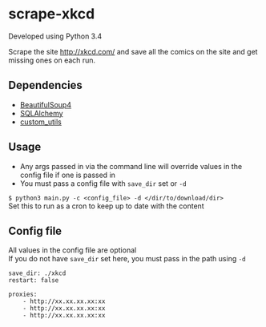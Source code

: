 # scrape-xkcd

Developed using Python 3.4

Scrape the site http://xkcd.com/ and save all the comics on the site and get missing ones on each run.

## Dependencies
- [BeautifulSoup4](https://pypi.python.org/pypi/beautifulsoup4)
- [SQLAlchemy](https://pypi.python.org/pypi/SQLAlchemy)
- [custom_utils](https://github.com/xtream1101/custom-utils)

## Usage
- Any args passed in via the command line will override values in the config file if one is passed in
- You must pass a config file with `save_dir` set or `-d` 

`$ python3 main.py -c <config_file> -d </dir/to/download/dir>`  
Set this to run as a cron to keep up to date with the content


## Config file
All values in the config file are optional  
If you do not have `save_dir` set here, you must pass in the path using `-d`  
```
save_dir: ./xkcd
restart: false

proxies: 
    - http://xx.xx.xx.xx:xx
    - http://xx.xx.xx.xx:xx
    - http://xx.xx.xx.xx:xx
```

